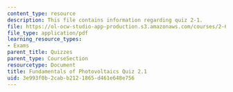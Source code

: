 ```yaml
---
content_type: resource
description: This file contains information regarding quiz 2-1.
file: https://ol-ocw-studio-app-production.s3.amazonaws.com/courses/2-627-fundamentals-of-photovoltaics-fall-2013/3e993f0b2cabb2121865d461e648e756_MIT2_627F13_Quiz2_1.pdf
file_type: application/pdf
learning_resource_types:
- Exams
parent_title: Quizzes
parent_type: CourseSection
resourcetype: Document
title: Fundamentals of Photovoltaics Quiz 2.1
uid: 3e993f0b-2cab-b212-1865-d461e648e756
---
```

